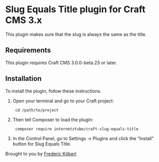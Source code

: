 # Slug Equals Title plugin for Craft CMS 3.x

This plugin makes sure that the slug is always the same as the title.

## Requirements

This plugin requires Craft CMS 3.0.0-beta.23 or later.

## Installation

To install the plugin, follow these instructions.

1. Open your terminal and go to your Craft project:

        cd /path/to/project

2. Then tell Composer to load the plugin:

        composer require internetztube/craft-slug-equals-title

3. In the Control Panel, go to Settings → Plugins and click the “Install” button for Slug Equals Title.


Brought to you by [Frederic Köberl](https://frederickoeberl.com)
